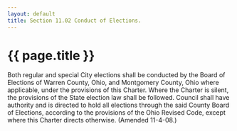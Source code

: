 ```yaml
---
layout: default 
title: Section 11.02 Conduct of Elections.
---
```


{{ page.title }}
================

Both regular and special City elections shall be conducted by the Board
of Elections of Warren County, Ohio, and Montgomery County, Ohio where
applicable, under the provisions of this Charter. Where the Charter is
silent, the provisions of the State election law shall be followed.
Council shall have authority and is directed to hold all elections
through the said County Board of Elections, according to the provisions
of the Ohio Revised Code, except where this Charter directs otherwise.
(Amended 11-4-08.)
